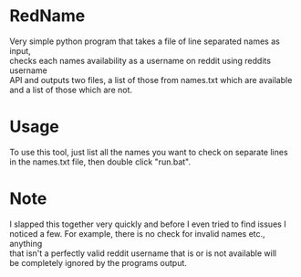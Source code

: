 # RedName
Very simple python program that takes a file of line separated names as input,  
checks each names availability as a username on reddit using reddits username  
API and outputs two files, a list of those from names.txt which are available  
and a list of those which are not.  

# Usage
To use this tool, just list all the names you want to check on separate lines  
in the names.txt file, then double click "run.bat".

# Note
I slapped this together very quickly and before I even tried to find issues I  
noticed a few. For example, there is no check for invalid names etc., anything  
that isn't a perfectly valid reddit username that is or is not available will  
be completely ignored by the programs output.
